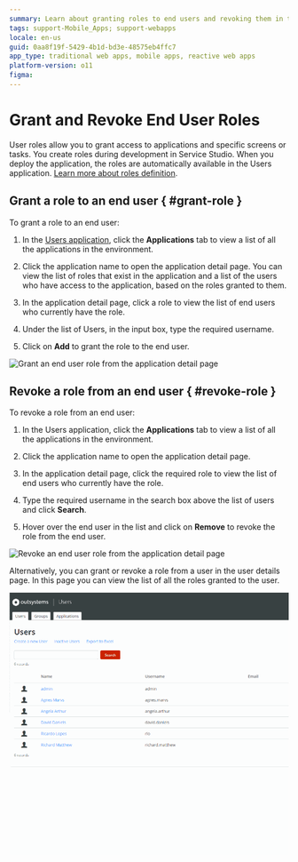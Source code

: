 ```yaml
---
summary: Learn about granting roles to end users and revoking them in the Users application.
tags: support-Mobile_Apps; support-webapps
locale: en-us
guid: 0aa8f19f-5429-4b1d-bd3e-48575eb4ffc7
app_type: traditional web apps, mobile apps, reactive web apps
platform-version: o11
figma:
---
```


# Grant and Revoke End User Roles

User roles allow you to grant access to applications and specific screens or tasks. You create roles during development in Service Studio. When you deploy the application, the roles are automatically available in the Users application. [Learn more about roles definition](../user-roles/intro.md).

## Grant a role to an end user { #grant-role }

To grant a role to an end user:

1. In the [Users application](accessing-users.md), click the **Applications** tab to view a list of all the applications in the environment.

1. Click the application name to open the application detail page. You can view the list of roles that exist in the application and a list of the users who have access to the application, based on the roles granted to them.

1. In the application detail page, click a role to view the list of end users who currently have the role.

1. Under the list of Users, in the input box, type the required username.

1. Click on **Add** to grant the role to the end user.

![Grant an end user role from the application detail page](images/end-user-roles-gif1.gif?width=700)

## Revoke a role from an end user { #revoke-role }

To revoke a role from an end user:

1. In the Users application, click the **Applications** tab to view a list of all the applications in the environment.

1. Click the application name to open the application detail page.

1. In the application detail page, click the required role to view the list of end users who currently have the role.

1. Type the required username in the search box above the list of users and click **Search**.

1. Hover over the end user in the list and click on **Remove** to revoke the role from the end user.

![Revoke an end user role from the application detail page](images/end-user-roles-gif2.gif?width=700)

Alternatively, you can grant or revoke a role from a user in the user details page. In this page you can view the list of all the roles granted to the user.

![Grant an end user role from the user details page](images/roles-grant-from-user-usr.gif?width=700)
